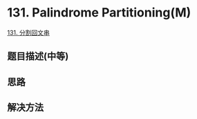 # 131. Palindrome Partitioning(M)


[131. 分割回文串](https://leetcode-cn.com/problems/palindrome-partitioning/)


## 题目描述(中等)



## 思路



## 解决方法



###




